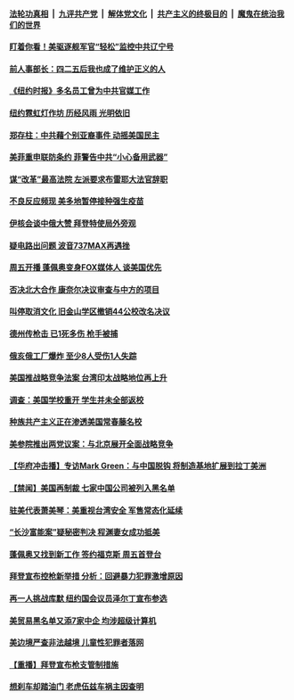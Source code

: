 

####  [法轮功真相](../../../../basic/blob/master/README.md?t=04111902) &nbsp;|&nbsp; [九评共产党](../../../../9ping.md/blob/master/README.md?t=04111902) &nbsp;|&nbsp; [解体党文化](../../../../jtdwh.md/blob/master/README.md?t=04111902)  &nbsp;|&nbsp; [共产主义的终极目的](../../../../gczydzjmd.md/blob/master/README.md?t=04111902) &nbsp;|&nbsp; [魔鬼在统治我们的世界](../../../../mgztzwmdsj.md/blob/master/README.md?t=04111902) 

#### [盯着你看！美驱逐舰军官“轻松”监控中共辽宁号](../pages/prog203/a103093826.md?t=04111902) 

#### [前人事部长：四二五后我也成了维护正义的人](../pages/prog203/a103093717.md?t=04111902) 

#### [《纽约时报》多名员工曾为中共官媒工作](../pages/prog203/a103093681.md?t=04111902) 

#### [纽约霓虹灯作坊 历经风雨 光明依旧](../pages/prog203/a103093504.md?t=04111902) 

#### [郑存柱：中共藉个别亚裔事件 动摇美国民主](../pages/prog203/a103093461.md?t=04111902) 

#### [美菲重申联防条约 菲警告中共“小心备用武器”](../pages/prog203/a103093320.md?t=04111902) 

#### [谋“改革”最高法院 左派要求布雷耶大法官辞职](../pages/prog203/a103093323.md?t=04111902) 

#### [不良反应频现 美多地暂停接种强生疫苗](../pages/prog203/a103093429.md?t=04111902) 

#### [伊核会谈中俄大赞 拜登特使局外旁观](../pages/prog203/a103093317.md?t=04111902) 

#### [疑电路出问题 波音737MAX再遇挫](../pages/prog203/a103093253.md?t=04111902) 

#### [周五开播 蓬佩奥变身FOX媒体人 谈美国优先](../pages/prog203/a103092789.md?t=04111902) 

#### [否决北大合作 康奈尔决议审查与中方的项目](../pages/prog203/a103092791.md?t=04111902) 

#### [叫停取消文化 旧金山学区撤销44公校改名决议](../pages/prog203/a103092837.md?t=04111902) 

#### [德州传枪击 已1死多伤 枪手被捕](../pages/prog203/a103092808.md?t=04111902) 

#### [俄亥俄工厂爆炸 至少8人受伤1人失踪](../pages/prog203/a103092810.md?t=04111902) 

#### [美国推战略竞争法案 台湾印太战略地位再上升](../pages/prog203/a103092849.md?t=04111902) 

#### [调查：美国学校重开 学生并未全部返校](../pages/prog203/a103092815.md?t=04111902) 

#### [种族共产主义正在渗透美国常春藤名校](../pages/prog203/a103092759.md?t=04111902) 

#### [美参院推出两党议案：与北京展开全面战略竞争](../pages/prog203/a103092551.md?t=04111902) 

#### [【华府冲击播】专访Mark Green：与中国脱钩 将制造基地扩展到拉丁美洲](../pages/prog203/a103092591.md?t=04111902) 

#### [【禁闻】美国再制裁 七家中国公司被列入黑名单](../pages/prog203/a103092548.md?t=04111902) 

#### [驻美代表萧美琴：美重视台湾安全 军售常态化延续](../pages/prog203/a103092390.md?t=04111902) 

#### [“长沙富能案”疑秘密判决 程渊妻女成功抵美](../pages/prog203/a103092397.md?t=04111902) 

#### [蓬佩奥又找到新工作 签约福克斯 周五首登台](../pages/prog203/a103092179.md?t=04111902) 

#### [拜登宣布控枪新举措 分析：回避暴力犯罪激增原因](../pages/prog203/a103092066.md?t=04111902) 

#### [再一人挑战库默 纽约国会议员泽尔丁宣布参选](../pages/prog203/a103092049.md?t=04111902) 

#### [美贸易黑名单又添7家中企 均涉超级计算机](../pages/prog203/a103091928.md?t=04111902) 

#### [美边境严查非法越境 儿童性犯罪者落网](../pages/prog203/a103091344.md?t=04111902) 

#### [【重播】拜登宣布枪支管制措施](../pages/prog203/a103091854.md?t=04111902) 

#### [想刹车却踏油门 老虎伍兹车祸主因查明](../pages/prog203/a103091282.md?t=04111902) 

